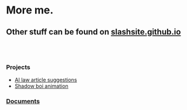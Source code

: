# More me.
## Other stuff can be found on [slashsite.github.io](https://slashsite.github.io)
<br/><br/>

### Projects
- [AI law article suggestions](./ailaws/index.html)
- [Shadow boi animation](./sba/index.md)

### [Documents](./docs/index.md)

